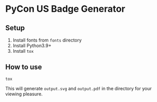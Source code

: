 # PyCon US Badge Generator

## Setup

1) Install fonts from `fonts` directory
2) Install Python3.9+
3) Install `tox`

## How to use

```shell
tox
```

This will generate `output.svg` and `output.pdf` in the directory
for your viewing pleasure.
